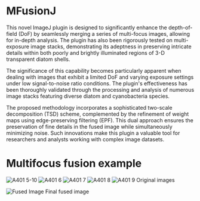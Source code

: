 # MFusionJ
This novel ImageJ plugin is designed to significantly enhance the depth-of-field (DoF) by seamlessly merging a series of multi-focus images, allowing for in-depth analysis. The plugin has also been rigorously tested on multi-exposure image stacks, demonstrating its adeptness in preserving intricate details within both poorly and brightly illuminated regions of 3-D transparent diatom shells.

The significance of this capability becomes particularly apparent when dealing with images that exhibit a limited DoF and varying exposure settings under low signal-to-noise ratio conditions. The plugin's effectiveness has been thoroughly validated through the processing and analysis of numerous image stacks featuring diverse diatom and cyanobacteria species.

The proposed methodology incorporates a sophisticated two-scale decomposition (TSD) scheme, complemented by the refinement of weight maps using edge-preserving filtering (EPF). This dual approach ensures the preservation of fine details in the fused image while simultaneously minimizing noise. Such innovations make this plugin a valuable tool for researchers and analysts working with complex image datasets. 

# Multifocus fusion example

![A401 5-10](https://github.com/gcristobal/MFusionJ/assets/1918777/f3871f37-6f67-4514-9c40-e2423ccff806) ![A401 6](https://github.com/gcristobal/MFusionJ/assets/1918777/0dfe79b2-9f7f-4e48-96ff-7b31f2bdd7ae) ![A401 7](https://github.com/gcristobal/MFusionJ/assets/1918777/60c01081-3063-4264-83f5-15741b3cf107) ![A401 8](https://github.com/gcristobal/MFusionJ/assets/1918777/b13f0b4d-d207-405d-9266-44b1b384a170) ![A401 9](https://github.com/gcristobal/MFusionJ/assets/1918777/0ce29cc2-c589-40eb-a6b6-9810975113ef) Original images

![Fused Image](https://github.com/gcristobal/MFusionJ/assets/1918777/69c8f08c-0111-4f44-b411-25de612ac7bb) Final fused image







